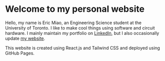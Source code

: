 # Welcome to my personal website
Hello, my name is Eric Miao, an Engineering Science student at the University of Toronto.
I like to make cool things using software and circuit hardware. 
I mainly maintain my portfolio on [LinkedIn](https://linkedin.com/in/ericmiao03/), 
but I  also  occasionally update [my website](https://MiaoE.github.io/).

This website is created using React.js and Tailwind CSS and deployed using GitHub Pages.